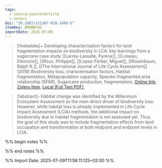 ```yaml
---
tags:
  - source/journalArticle
  - zotero
doi: "10.1007/s11367-018-1449-5"
itemKey: DM4BWYUZ
importDate: 2025-07-09
---
```

>[!metadata]+
> Developing characterisation factors for land fragmentation impacts on biodiversity in LCA: key learnings from a sugarcane case study
> [[Larrey-Lassalle, Pyrène]], [[Loiseau, Eléonore]], [[Roux, Philippe]], [[Lopez-Ferber, Miguel]], [[Rosenbaum, Ralph K.]], 
> [[The International Journal of Life Cycle Assessment]] (2018)
> Biodiversity loss, characterisation factors, Habitat fragmentation, Metapopulation capacity, Species-fragmented area relationship (SFAR), Sugarcane production, fragmentation, 
> [Online link](https://doi.org/10.1007/s11367-018-1449-5), [Zotero Item](zotero://select/library/items/DM4BWYUZ), [Local (Full Text PDF)](file://C:/Users/aburg/Documents/references/zotero/storage/H9JK8R7W/Larrey-Lassalle2018_Developingcharacterisation.pdf), 

>[!abstract]-
>Habitat change was identified by the Millennium Ecosystem Assessment as the main direct driver of biodiversity loss. However, while habitat loss is already implemented in Life Cycle Impact Assessment (LCIA) methods, the additional impact on biodiversity due to habitat fragmentation is not assessed yet. Thus, the goal of this study was to include fragmentation effects from land occupation and transformation at both midpoint and endpoint levels in LCIA.

%% begin notes %%

%% end notes %%

%% Import Date: 2025-07-09T11:58:11.125+02:00 %%
